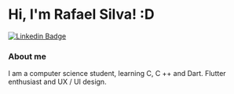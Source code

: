 # Hi, I'm Rafael Silva! :D


[![Linkedin Badge](https://img.shields.io/badge/-LinkedIn-blue?style=flat-square&logo=Linkedin&logoColor=white&link=https://www.linkedin.com/in/rafael-silva-028779200)](https://www.linkedin.com/in/rafael-silva-028779200)

### About me
I am a computer science student, learning C, C ++ and Dart. Flutter enthusiast and UX / UI design.
